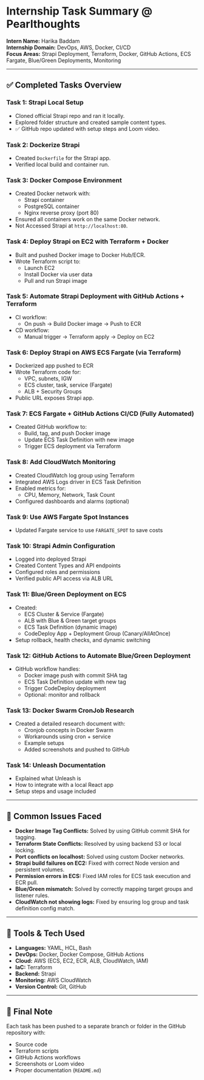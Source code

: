 # Internship Task Summary @ Pearlthoughts

**Intern Name:** Harika Baddam  
**Internship Domain:** DevOps, AWS, Docker, CI/CD  
**Focus Areas:** Strapi Deployment, Terraform, Docker, GitHub Actions, ECS Fargate, Blue/Green Deployments, Monitoring

---

## ✅ Completed Tasks Overview

### **Task 1:** Strapi Local Setup
- Cloned official Strapi repo and ran it locally.
- Explored folder structure and created sample content types.
- ✅ GitHub repo updated with setup steps and Loom video.

### **Task 2:** Dockerize Strapi
- Created `Dockerfile` for the Strapi app.
- Verified local build and container run.

### **Task 3:** Docker Compose Environment
- Created Docker network with:
  - Strapi container
  - PostgreSQL container
  - Nginx reverse proxy (port 80)
- Ensured all containers work on the same Docker network.
-  Not Accessed Strapi at `http://localhost:80`.

### **Task 4:** Deploy Strapi on EC2 with Terraform + Docker
- Built and pushed Docker image to Docker Hub/ECR.
- Wrote Terraform script to:
  - Launch EC2
  - Install Docker via user data
  - Pull and run Strapi image

### **Task 5:** Automate Strapi Deployment with GitHub Actions + Terraform
- CI workflow:
  - On push → Build Docker image → Push to ECR
- CD workflow:
  - Manual trigger → Terraform apply → Deploy on EC2

### **Task 6:** Deploy Strapi on AWS ECS Fargate (via Terraform)
- Dockerized app pushed to ECR
- Wrote Terraform code for:
  - VPC, subnets, IGW
  - ECS cluster, task, service (Fargate)
  - ALB + Security Groups
- Public URL exposes Strapi app.

### **Task 7:** ECS Fargate + GitHub Actions CI/CD (Fully Automated)
- Created GitHub workflow to:
  - Build, tag, and push Docker image
  - Update ECS Task Definition with new image
  - Trigger ECS deployment via Terraform


### **Task 8:** Add CloudWatch Monitoring
- Created CloudWatch log group using Terraform
- Integrated AWS Logs driver in ECS Task Definition
- Enabled metrics for:
  - CPU, Memory, Network, Task Count
- Configured dashboards and alarms (optional)

### **Task 9:** Use AWS Fargate Spot Instances
- Updated Fargate service to use `FARGATE_SPOT` to save costs

### **Task 10:** Strapi Admin Configuration
- Logged into deployed Strapi
- Created Content Types and API endpoints
- Configured roles and permissions
- Verified public API access via ALB URL

### **Task 11:** Blue/Green Deployment on ECS
- Created:
  - ECS Cluster & Service (Fargate)
  - ALB with Blue & Green target groups
  - ECS Task Definition (dynamic image)
  - CodeDeploy App + Deployment Group (Canary/AllAtOnce)
- Setup rollback, health checks, and dynamic switching
### **Task 12:** GitHub Actions to Automate Blue/Green Deployment
- GitHub workflow handles:
  - Docker image push with commit SHA tag
  - ECS Task Definition update with new tag
  - Trigger CodeDeploy deployment
  - Optional: monitor and rollback

### **Task 13:** Docker Swarm CronJob Research
- Created a detailed research document with:
  - Cronjob concepts in Docker Swarm
  - Workarounds using cron + service
  - Example setups
  - Added screenshots and pushed to GitHub

### **Task 14:** Unleash Documentation
- Explained what Unleash is
- How to integrate with a local React app
- Setup steps and usage included

---

## 🧩 Common Issues Faced

- **Docker Image Tag Conflicts:** Solved by using GitHub commit SHA for tagging.
- **Terraform State Conflicts:** Resolved by using backend S3 or local locking.
- **Port conflicts on localhost:** Solved using custom Docker networks.
- **Strapi build failures on EC2:** Fixed with correct Node version and persistent volumes.
- **Permission errors in ECS:** Fixed IAM roles for ECS task execution and ECR pull.
- **Blue/Green mismatch:** Solved by correctly mapping target groups and listener rules.
- **CloudWatch not showing logs:** Fixed by ensuring log group and task definition config match.

---

## 🧰 Tools & Tech Used

- **Languages:** YAML, HCL, Bash  
- **DevOps:** Docker, Docker Compose, GitHub Actions  
- **Cloud:** AWS (ECS, EC2, ECR, ALB, CloudWatch, IAM)  
- **IaC:** Terraform  
- **Backend:** Strapi  
- **Monitoring:** AWS CloudWatch  
- **Version Control:** Git, GitHub

---

## 📎 Final Note

Each task has been pushed to a separate branch or folder in the GitHub repository with:
- Source code
- Terraform scripts
- GitHub Actions workflows
- Screenshots or Loom video
- Proper documentation (`README.md`)
